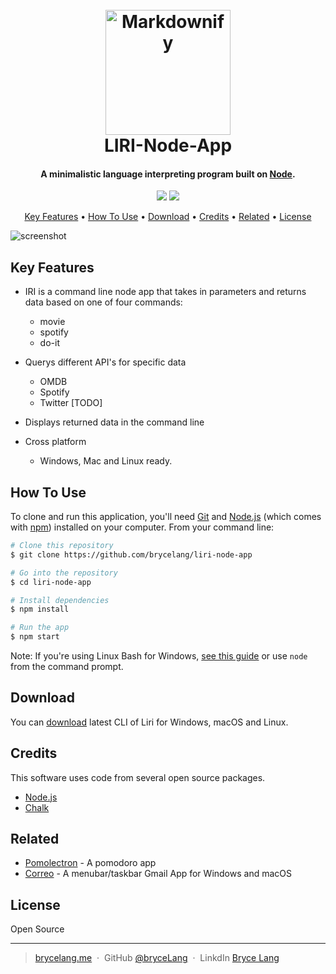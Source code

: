 

<h1 align="center">
  <br>
  <a href="http://www.amitmerchant.com/electron-markdownify"><img src="https://encrypted-tbn0.gstatic.com/images?q=tbn:ANd9GcRPTmnEvJwt77nWF_gazXXZtT6tlZcOUkPekWpk4exvUY2TDj1IZw" alt="Markdownify" width="200"></a>
  <br>
  LIRI-Node-App
  <br>
</h1>

<h4 align="center">A minimalistic language interpreting program built on <a href="https://nodejs.org/en/" target="_blank">Node</a>.</h4>

<p align="center">

  <a href="">
  <img src="https://img.shields.io/badge/Version-1.0.0-LIGHTBLUE.svg"></a>
  
  <a href="">
    <img src="https://img.shields.io/badge/$-donate-ff69b4.svg?maxAge=2592000&amp;style=flat">
  </a>
</p>

<p align="center">
  <a href="#key-features">Key Features</a> •
  <a href="#how-to-use">How To Use</a> •
  <a href="#download">Download</a> •
  <a href="#credits">Credits</a> •
  <a href="#related">Related</a> •
  <a href="#license">License</a>
</p>


![screenshot](https://thumbs.gfycat.com/IdealHighKrill-size_restricted.gif)

## Key Features

* IRI is a command line node app that takes in parameters and returns data based on one of four commands:
  - movie
  - spotify
  - do-it


* Querys different API's for specific data
  - OMDB
  - Spotify
  - Twitter [TODO]


* Displays returned data in the command line  

* Cross platform
  - Windows, Mac and Linux ready.

## How To Use

To clone and run this application, you'll need [Git](https://git-scm.com) and [Node.js](https://nodejs.org/en/download/) (which comes with [npm](http://npmjs.com)) installed on your computer. From your command line:

```bash
# Clone this repository
$ git clone https://github.com/brycelang/liri-node-app

# Go into the repository
$ cd liri-node-app

# Install dependencies
$ npm install

# Run the app
$ npm start
```

Note: If you're using Linux Bash for Windows, [see this guide](https://www.howtogeek.com/261575/how-to-run-graphical-linux-desktop-applications-from-windows-10s-bash-shell/) or use `node` from the command prompt.


## Download

You can [download](https://github.com/brycelang/liri-node-app/archive/master.zip) latest CLI of Liri for Windows, macOS and Linux.

## Credits

This software uses code from several open source packages.

- [Node.js](https://nodejs.org/)
- [Chalk](https://chalk.org)

## Related

- [Pomolectron](https://github.com/amitmerchant1990/pomolectron) - A pomodoro app
- [Correo](https://github.com/amitmerchant1990/correo) - A menubar/taskbar Gmail App for Windows and macOS

## License

Open Source

---

> [brycelang.me](https://www.amitmerchant.com) &nbsp;&middot;&nbsp;
> GitHub [@bryceLang](https://github.com/amitmerchant1990) &nbsp;&middot;&nbsp;
> LinkdIn [Bryce Lang](https://)
